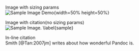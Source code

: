 Image with sizing params   
![Sample Image Demo](04_assets/00_introduction/sample.jpg){width=50% height=50%}
    
Image with citation(no sizing params)   
![Sample Image. \label{sample}](04_assets/00_introduction/sample.jpg)

In-line citation   
Smith [@Tan:2007jm] writes about how wonderful Pandoc is.

[comment]: <> (Write your comment in here)